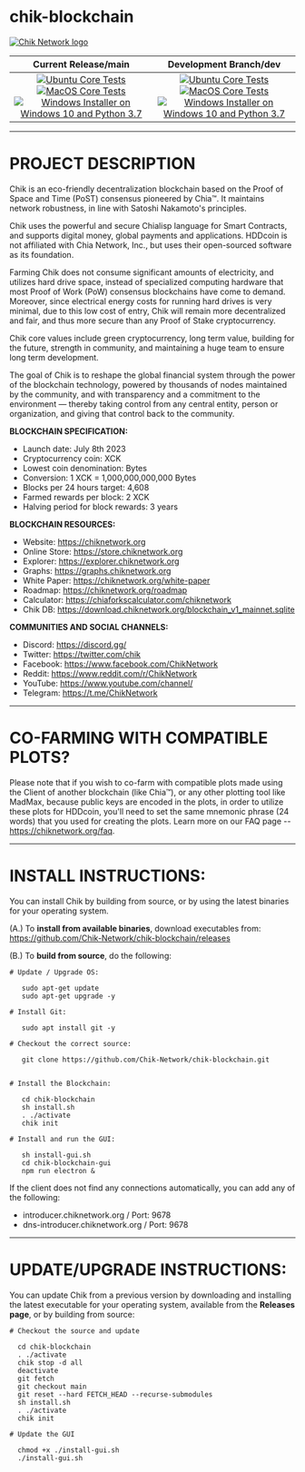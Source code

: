 # chik-blockchain

[![Chik Network logo](https://www.chia.net/wp-content/uploads/2022/09/chia-logo.svg "Chik logo")](https://www.chiknetwork.org/)

| Current Release/main | Development Branch/dev |
|         :---:          |          :---:         |
| [![Ubuntu Core Tests](https://github.com/Chik-Network/chik-blockchain/actions/workflows/build-test-ubuntu-core.yml/badge.svg)](https://github.com/Chik-Network/chik-blockchain/actions/workflows/build-test-ubuntu-core.yml) [![MacOS Core Tests](https://github.com/Chik-Network/chik-blockchain/actions/workflows/build-test-macos-core.yml/badge.svg)](https://github.com/Chik-Network/chik-blockchain/actions/workflows/build-test-macos-core.yml) [![Windows Installer on Windows 10 and Python 3.7](https://github.com/Chik-Network/chik-blockchain/actions/workflows/build-windows-installer.yml/badge.svg)](https://github.com/Chik-Network/chik-blockchain/actions/workflows/build-windows-installer.yml)  |  [![Ubuntu Core Tests](https://github.com/Chik-Network/chik-blockchain/actions/workflows/build-test-ubuntu-core.yml/badge.svg?branch=dev)](https://github.com/Chik-Network/chik-blockchain/actions/workflows/build-test-ubuntu-core.yml) [![MacOS Core Tests](https://github.com/Chik-Network/chik-blockchain/actions/workflows/build-test-macos-core.yml/badge.svg?branch=dev)](https://github.com/Chik-Network/chik-blockchain/actions/workflows/build-test-macos-core.yml) [![Windows Installer on Windows 10 and Python 3.7](https://github.com/Chik-Network/chik-blockchain/actions/workflows/build-windows-installer.yml/badge.svg?branch=dev)](https://github.com/Chik-Network/chik-blockchain/actions/workflows/build-windows-installer.yml) |


***********************************************
# PROJECT DESCRIPTION
Chik is an eco-friendly decentralization blockchain based on the Proof of Space and Time (PoST) consensus pioneered by Chia™. It maintains network robustness, in line with Satoshi Nakamoto's principles.

Chik uses the powerful and secure Chialisp language for Smart Contracts, and supports digital money, global payments and applications. HDDcoin is not affiliated with Chia Network, Inc., but uses their open-sourced software as its foundation.

Farming Chik does not consume significant amounts of electricity, and utilizes hard drive space, instead of specialized computing hardware that most Proof of Work (PoW) consensus blockchains have come to demand. Moreover, since electrical energy costs for running hard drives is very minimal, due to this low cost of entry, Chik will remain more decentralized and fair, and thus more secure than any Proof of Stake cryptocurrency.

Chik core values include green cryptocurrency, long term value, building for the future, strength in community, and maintaining a huge team to ensure long term development.

The goal of Chik is to reshape the global financial system through the power of the blockchain technology, powered by thousands of nodes maintained by the community, and with transparency and a commitment to the environment — thereby taking control from any central entity, person or organization, and giving that control back to the community.

**BLOCKCHAIN SPECIFICATION:**
- Launch date: July 8th 2023
- Cryptocurrency coin: XCK
- Lowest coin denomination: Bytes
- Conversion: 1 XCK = 1,000,000,000,000 Bytes
- Blocks per 24 hours target: 4,608
- Farmed rewards per block: 2 XCK
- Halving period for block rewards: 3 years

**BLOCKCHAIN RESOURCES:**
- Website: https://chiknetwork.org
- Online Store: https://store.chiknetwork.org
- Explorer: https://explorer.chiknetwork.org
- Graphs: https://graphs.chiknetwork.org
- White Paper: https://chiknetwork.org/white-paper
- Roadmap: https://chiknetwork.org/roadmap
- Calculator: https://chiaforkscalculator.com/chiknetwork
- Chik DB: https://download.chiknetwork.org/blockchain_v1_mainnet.sqlite

**COMMUNITIES AND SOCIAL CHANNELS:**
- Discord: https://discord.gg/
- Twitter: https://twitter.com/chik
- Facebook: https://www.facebook.com/ChikNetwork
- Reddit: https://www.reddit.com/r/ChikNetwork
- YouTube: https://www.youtube.com/channel/
- Telegram: https://t.me/ChikNetwork


***********************************************
# CO-FARMING WITH COMPATIBLE PLOTS?
Please note that if you wish to co-farm with compatible plots made using the Client of another blockchain (like Chia™), or any other plotting tool like MadMax, because public keys are encoded in the plots, in order to utilize these plots for HDDcoin, you'll need to set the same mnemonic phrase (24 words) that you used for creating the plots. Learn more on our FAQ page -- https://chiknetwork.org/faq.
 
***********************************************
# INSTALL INSTRUCTIONS:

You can install Chik by building from source, or by using the latest binaries for your operating system.

(A.) To **install from available binaries**, download executables from:  https://github.com/Chik-Network/chik-blockchain/releases


(B.) To **build from source**, do the following:

```
# Update / Upgrade OS:

   sudo apt-get update
   sudo apt-get upgrade -y

# Install Git:

   sudo apt install git -y

# Checkout the correct source:

   git clone https://github.com/Chik-Network/chik-blockchain.git

  
# Install the Blockchain:

   cd chik-blockchain
   sh install.sh
   . ./activate
   chik init

# Install and run the GUI:

   sh install-gui.sh
   cd chik-blockchain-gui
   npm run electron &
```

If the client does not find any connections automatically, you can add any of the following:

- introducer.chiknetwork.org / Port: 9678
- dns-introducer.chiknetwork.org / Port: 9678

***********************************************
# UPDATE/UPGRADE INSTRUCTIONS:

You can update Chik from a previous version by downloading and installing the latest executable for your operating system, available from the **Releases page**, or by building from source:

```
# Checkout the source and update

  cd chik-blockchain
  . ./activate
  chik stop -d all
  deactivate
  git fetch
  git checkout main
  git reset --hard FETCH_HEAD --recurse-submodules
  sh install.sh
  . ./activate
  chik init

# Update the GUI

  chmod +x ./install-gui.sh
  ./install-gui.sh
```
